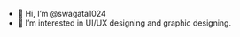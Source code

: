- 👋 Hi, I’m @swagata1024
- 👀 I’m interested in UI/UX designing and graphic designing.
  
<!---
swagata1024/swagata1024 is a ✨ special ✨ repository because its `README.md` (this file) appears on your GitHub profile.
You can click the Preview link to take a look at your changes.
--->
